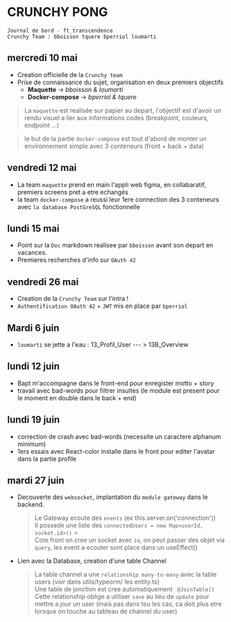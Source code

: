 # CRUNCHY PONG

```
Journal de bord - ft_transcendence
Crunchy Team : bboisson tquere bperriol loumarti
```

## mercredi 10 mai

- Creation officielle de la `Crunchy team`
- Prise de connaissance du sujet, organisation en deux premiers objectifs
  - **Maquette** -> _bboisson & loumarti_
  - **Docker-compose** -> _bperriol & tquere_

> La `maquette` est realisée sur papier au depart, l'objectif est d'avoir
> un rendu visuel a lier aux informations codes (breakpoint, couleurs, endpoint ...)

> le but de la partie `docker-compose` est tout d'abord de monter un environnement
> simple avec 3 conteneurs (front + back + data)

## vendredi 12 mai

- La team `maquette` prend en main l'appli web figma, en collabaratif, premiers screens pret a etre echangés
- la team `docker-compose` a reussi leur 1ere connection des 3 conteneurs avec `la database PostGreSQL` fonctionnelle

## lundi 15 mai

- Point sur la `Doc` markdown realisee par `bboisson` avant son depart en vacances.
- Premieres recherches d'info sur `OAuth 42`

## vendredi 26 mai

- Creation de la `Crunchy Team` sur l'intra !
- `Authentification OAuth 42` + `JWT` mis en place par `bperriol`

## Mardi 6 juin

- `loumarti` se jette a l'eau : 13_Profil_User --- > 13B_Overview

## lundi 12 juin

- Bapt m'accompagne dans le front-end pour enregister motto + story
- travail avec bad-words pour filtrer insultes (le module est present pour le moment en double dans le back + end)

## lundi 19 juin

- correction de crash avec bad-words (necessite un caractere alphanum minimum)
- 1ers essais avec React-color installe dans le front pour editer l'avatar dans la partie profile

## mardi 27 juin

- Decouverte des `websocket`, implantation du `module gateway` dans le backend.

  > Le Gateway ecoute des `events` (ex this.server.on('connection'))
  > <br />
  > Il possede une liste des `connectedUsers = new Map<userId, socket.id>()` > <br />
  > Cote front on cree un socket avec `io`, on peut passer des objet via `query`, les event a ecouter sont place dans un useEffect()

- Lien avec la Database, creation d'une table Channel
  > La table channel a une `relationship many-to-many` avec la table users (voir dans utils/typeorm/ les entity.ts)
  > <br />
  > Une table de jonction est cree automatiquement ` @JoinTable()`
  > <br />
  > Cette relationship oblige a utiliser `save` au lieu de `update` pour mettre a jour un user (mais pas dans tou les cas, ca doit plus etre lorsque on touche au tableau de channel du user)
